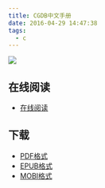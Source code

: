 ```yaml
---
title: CGDB中文手册
date: 2016-04-29 14:47:38
tags:
  - c
---
```


![](https://ek8whxe.cloudimg.io/s/width/226/https://www.gitbook.com/cover/book/leeyiw/cgdb-manual-in-chinese.jpg)

<!--more-->

## 在线阅读 ##

+ [在线阅读](https://www.gitbook.com/book/leeyiw/cgdb-manual-in-chinese/details)

## 下载 ##

+ [PDF格式](https://www.gitbook.com/download/pdf/book/leeyiw/cgdb-manual-in-chinese)
+ [EPUB格式](https://www.gitbook.com/download/epub/book/leeyiw/cgdb-manual-in-chinese)
+ [MOBI格式](https://www.gitbook.com/download/mobi/book/leeyiw/cgdb-manual-in-chinese)
